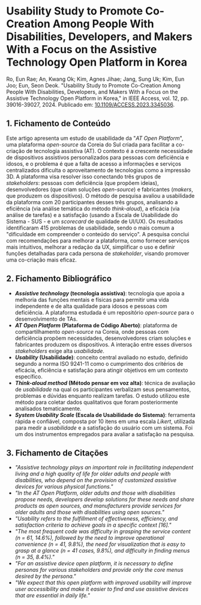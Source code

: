 # Usability Study to Promote Co-Creation Among People With Disabilities, Developers, and Makers With a Focus on the Assistive Technology Open Platform in Korea

Ro, Eun Rae; An, Kwang Ok; Kim, Agnes Jihae; Jang, Sung Uk; Kim, Eun Joo; Eun, Seon Deok. "Usability Study to Promote Co-Creation Among People With Disabilities, Developers, and Makers With a Focus on the Assistive Technology Open Platform in Korea," in IEEE Access, vol. 12, pp. 39016-39027, 2024. Publicado em: [10.1109/ACCESS.2023.3345036](https://doi.org/10.1109/ACCESS.2023.3345036).

## 1. Fichamento de Conteúdo
Este artigo apresenta um estudo de usabilidade da "_AT Open Platform_", uma plataforma _open-source_ da Coreia do Sul criada para facilitar a co-criação de tecnologia assistiva (AT). O contexto é a crescente necessidade de dispositivos assistivos personalizados para pessoas com deficiência e idosos, e o problema é que a falta de acesso a informações e serviços centralizados dificulta o aproveitamento de tecnologias como a impressão 3D. A plataforma visa resolver isso conectando três grupos de _stakeholders_: pessoas com deficiência (que propõem ideias), desenvolvedores (que criam soluções _open-source_) e fabricantes (_makers_, que produzem os dispositivos). O método de pesquisa avaliou a usabilidade da plataforma com 20 participantes desses três grupos, analisando a eficiência (via análise temática do método _think-aloud_), a eficácia (via análise de tarefas) e a satisfação (usando a Escala de Usabilidade do Sistema - SUS - e um _scorecard_ de qualidade de UI/UX). Os resultados identificaram 415 problemas de usabilidade, sendo o mais comum a "dificuldade em compreender o conteúdo do serviço". A pesquisa conclui com recomendações para melhorar a plataforma, como fornecer serviços mais intuitivos, melhorar a redação da UX, simplificar o uso e definir funções detalhadas para cada persona de _stakeholder_, visando promover uma co-criação mais eficaz.

## 2. Fichamento Bibliográfico

- **_Assistive technology_ (tecnologia assistiva)**: tecnologia que apoia a melhoria das funções mentais e físicas para permitir uma vida independente e de alta qualidade para idosos e pessoas com deficiência. A plataforma estudada é um repositório _open-source_ para o desenvolvimento de TAs.   
- **_AT Open Platform_ (Plataforma de Código Aberto)**: plataforma de compartilhamento _open-source_ na Coreia, onde pessoas com deficiência propõem necessidades, desenvolvedores criam soluções e fabricantes produzem os dispositivos. A interação entre esses diversos _stakeholders_ exige alta _usabilidade_. 
- **_Usability_ (Usabilidade)**: conceito central avaliado no estudo, definido segundo a norma ISO 9241-11 como o cumprimento dos critérios de eficácia, eficiência e satisfação para atingir objetivos em um contexto específico. 
- **_Think-aloud method_ (Método pensar em voz alta)**: técnica de avaliação de _usabilidade_ na qual os participantes verbalizam seus pensamentos, problemas e dúvidas enquanto realizam tarefas. O estudo utilizou este método para coletar dados qualitativos que foram posteriormente analisados tematicamente. 
- **_System Usability Scale_ (Escala de Usabilidade do Sistema)**: ferramenta rápida e confiável, composta por 10 itens em uma escala _Likert_, utilizada para medir a _usabilidade_ e a satisfação do usuário com um sistema. Foi um dos instrumentos empregados para avaliar a satisfação na pesquisa. 

## 3. Fichamento de Citações

* _"Assistive technology plays an important role in facilitating independent living and a high quality of life for older adults and people with disabilities, who depend on the provision of customized assistive devices for various physical functions."_ 
* _"In the AT Open Platform, older adults and those with disabilities propose needs, developers develop solutions for these needs and share products as open sources, and manufacturers provide services for older adults and those with disabilities using open sources."_
* _"Usability refers to the fulfillment of effectiveness, efficiency, and satisfaction criteria to achieve goals in a specific context [16]."_
* _"The most frequent code was difficulty in grasping the service content (n = 61, 14.6%), followed by the need to improve operational convenience (n = 41, 9.8%), the need for visualization that is easy to grasp at a glance (n = 41 cases, 9.8%), and difficulty in finding menus (n = 35, 8.4%)."_
* _"For an assistive device open platform, it is necessary to define personas for various stakeholders and provide only the core menus desired by the persona."_  
* _"We expect that this open platform with improved usability will improve user accessibility and make it easier to find and use assistive devices that are essential in daily life."_  

